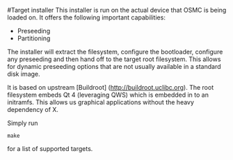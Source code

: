 #Target installer
This installer is run on the actual device that OSMC is being loaded on. It offers the following important capabilities:

* Preseeding
* Partitioning

The installer will extract the filesystem, configure the bootloader, configure any preseeding and then hand off to the target root filesystem. This allows for dynamic preseeding options that are not usually available in a standard disk image. 

It is based on upstream [Buildroot] (http://buildroot.uclibc.org). The root filesystem embeds Qt 4 (leveraging QWS) which is embedded in to an initramfs. This allows us graphical applications without the heavy dependency of X.

Simply run

```make```

for a list of supported targets.  
